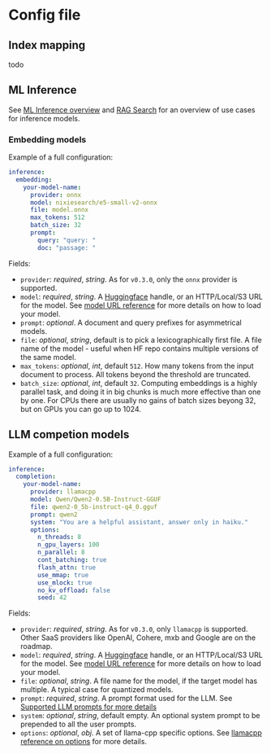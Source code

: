 # Config file 

## Index mapping

todo

## ML Inference

See [ML Inference overview](../features/inference/index.md) and [RAG Search](../features/search/rag.md) for an overview of use cases for inference models.

### Embedding models

Example of a full configuration:

```yaml
inference:
  embedding:
    your-model-name:
      provider: onnx
      model: nixiesearch/e5-small-v2-onnx
      file: model.onnx
      max_tokens: 512
      batch_size: 32
      prompt:
        query: "query: "
        doc: "passage: "
```

Fields:

* `provider`: *required*, *string*. As for `v0.3.0`, only the `onnx` provider is supported.
* `model`: *required*, *string*. A [Huggingface](https://huggingface.co/models) handle, or an HTTP/Local/S3 URL for the model. See [model URL reference](url.md) for more details on how to load your model.
* `prompt`: *optional*. A document and query prefixes for asymmetrical models.
* `file`: *optional*, *string*, default is to pick a lexicographically first file. A file name of the model - useful when HF repo contains multiple versions of the same model.
* `max_tokens`: *optional*, *int*, default `512`. How many tokens from the input document to process. All tokens beyond the threshold are truncated.
* `batch_size`: *optional*, *int*, default `32`. Computing embeddings is a highly parallel task, and doing it in big chunks is much more effective than one by one. For CPUs there are usually no gains of batch sizes beyong 32, but on GPUs you can go up to 1024.

## LLM competion models

Example of a full configuration:

```yaml
inference:
  completion:
    your-model-name:
      provider: llamacpp
      model: Qwen/Qwen2-0.5B-Instruct-GGUF
      file: qwen2-0_5b-instruct-q4_0.gguf
      prompt: qwen2
      system: "You are a helpful assistant, answer only in haiku."
      options:
        n_threads: 8
        n_gpu_layers: 100
        n_parallel: 8
        cont_batching: true
        flash_attn: true
        use_mmap: true
        use_mlock: true
        no_kv_offload: false
        seed: 42
```

Fields:

* `provider`: *required*, *string*. As for `v0.3.0`, only `llamacpp` is supported. Other SaaS providers like OpenAI, Cohere, mxb and Google are on the roadmap.
* `model`: *required*, *string*. A [Huggingface](https://huggingface.co/models) handle, or an HTTP/Local/S3 URL for the model. See [model URL reference](url.md) for more details on how to load your model.
* `file`: *optional*, *string*. A file name for the model, if the target model has multiple. A typical case for quantized models.
* `prompt`: *required*, *string*. A prompt format used for the LLM. See [Supported LLM prompts for more details](../features/search/rag.md#supported-prompts)
* `system`: *optional*, *string*, default empty. An optional system prompt to be prepended to all the user prompts.
* `options`: *optional*, *obj*. A set of llama-cpp specific options. See [llamacpp reference on options](https://github.com/ggerganov/llama.cpp/blob/master/examples/main/README.md) for more details.